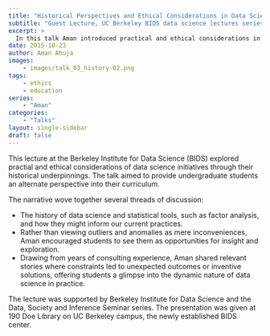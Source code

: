 ```yaml
---
title: "Historical Perspectives and Ethical Considerations in Data Science"
subtitle: "Guest Lecture, UC Berkeley BIDS data science lectures series, Oct 2015"
excerpt: >
  In this talk Aman introduced practical and ethical considerations in data science application, approached from a historical context. The lecture was supported by Berkeley Institute for Data Science and the Data, Society and Inference Seminar. 
date: 2015-10-23
author: Aman Ahuja
images:
    - images/talk_03_history-02.png
tags:
    - ethics
    - education
series:
    - "Aman"
categories: 
    - "Talks"
layout: single-sidebar
draft: false
---
```

This lecture at the Berkeley Institute for Data Science (BIDS) explored practial and ethical considerations of data science initiatives through their historical underpinnings. The talk aimed to provide undergraduate students an alternate perspective into their curriculum. 

The narrative wove together several threads of discussion: 
* The history of data science and statistical tools, such as factor analysis, and how they might inform our current practices. 
* Rather than viewing outliers and anomalies as mere inconveniences, Aman encouraged students to see them as opportunities for insight and exploration.
* Drawing from years of consulting experience, Aman shared relevant stories where constraints led to unexpected outcomes or inventive solutions, offering students a glimpse into the dynamic nature of data science in practice.

The lecture was supported by Berkeley Institute for Data Science and the Data, Society and Inference Seminar series. The presentation was given at 190 Doe Library on UC Berkeley campus, the newly established BIDS center. 
